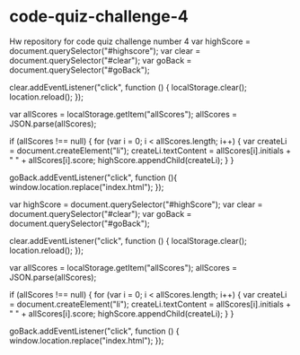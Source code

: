 # code-quiz-challenge-4
Hw repository for code quiz challenge number 4
var highScore = document.querySelector("#highscore");
var clear = document.querySelector("#clear");
var goBack = document.querySelector("#goBack");

clear.addEventListener("click", function () {
    localStorage.clear();
    location.reload();
});

var allScores = localStorage.getItem("allScores");
allScores = JSON.parse(allScores);

if (allScores !== null) {
    for (var i = 0; i < allScores.length; i++) {
      var createLi = document.createElement("li");
      createLi.textContent = allScores[i].initials + " " + allScores[i].score;
      highScore.appendChild(createLi);
    }
  }
  
goBack.addEventListener("click", function (){
    window.location.replace("index.html");
});




var highScore = document.querySelector("#highScore");
var clear = document.querySelector("#clear");
var goBack = document.querySelector("#goBack");

clear.addEventListener("click", function () {
  localStorage.clear();
  location.reload();
});

var allScores = localStorage.getItem("allScores");
allScores = JSON.parse(allScores);

if (allScores !== null) {
  for (var i = 0; i < allScores.length; i++) {
    var createLi = document.createElement("li");
    createLi.textContent = allScores[i].initials + " " + allScores[i].score;
    highScore.appendChild(createLi);
  }
}

goBack.addEventListener("click", function () {
  window.location.replace("index.html");
});
